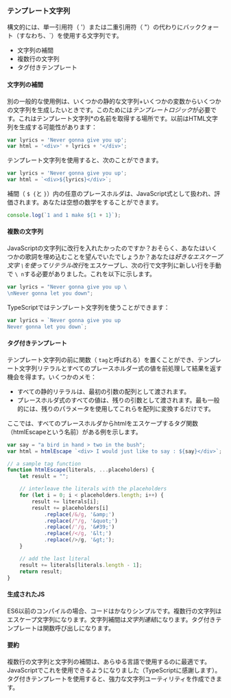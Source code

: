 ### テンプレート文字列
構文的には、単一引用符（ '）または二重引用符（ "）の代わりにバッククォート（すなわち、\`）を使用する文字列です。

* 文字列の補間
* 複数行の文字列
* タグ付きテンプレート

#### 文字列の補間
別の一般的な使用例は、いくつかの静的な文字列+いくつかの変数からいくつかの文字列を生成したいときです。このためには*テンプレートロジック*が必要です。これはテンプレート文字列*の名前を取得する場所です。以前はHTML文字列を生成する可能性があります：

```ts
var lyrics = 'Never gonna give you up';
var html = '<div>' + lyrics + '</div>';
```
テンプレート文字列を使用すると、次のことができます。

```ts
var lyrics = 'Never gonna give you up';
var html = `<div>${lyrics}</div>`;
```

補間（ `$ {`と `}`）内の任意のプレースホルダは、JavaScript式として扱われ、評価されます。あなたは空想の数学をすることができます。

```ts
console.log(`1 and 1 make ${1 + 1}`);
```

#### 複数の文字列
JavaScriptの文字列に改行を入れたかったのですか？おそらく、あなたはいくつかの歌詞を埋め込むことを望んでいたでしょうか？あなたは*好きなエスケープ文字 `\`を使ってリテラル改行*をエスケープし、次の行で文字列に新しい行を手動で `\ n`する必要がありました。これを以下に示します。

```ts
var lyrics = "Never gonna give you up \
\nNever gonna let you down";
```

TypeScriptではテンプレート文字列を使うことができます：

```ts
var lyrics = `Never gonna give you up
Never gonna let you down`;
```

#### タグ付きテンプレート

テンプレート文字列の前に関数（ `tag`と呼ばれる）を置くことができ、テンプレート文字列リテラルとすべてのプレースホルダー式の値を前処理して結果を返す機会を得ます。いくつかのメモ：
* すべての静的リテラルは、最初の引数の配列として渡されます。
* プレースホルダ式のすべての値は、残りの引数として渡されます。最も一般的には、残りのパラメータを使用してこれらを配列に変換するだけです。

ここでは、すべてのプレースホルダからhtmlをエスケープするタグ関数（htmlEscapeという名前）がある例を示します。

```ts
var say = "a bird in hand > two in the bush";
var html = htmlEscape `<div> I would just like to say : ${say}</div>`;

// a sample tag function
function htmlEscape(literals, ...placeholders) {
    let result = "";

    // interleave the literals with the placeholders
    for (let i = 0; i < placeholders.length; i++) {
        result += literals[i];
        result += placeholders[i]
            .replace(/&/g, '&amp;')
            .replace(/"/g, '&quot;')
            .replace(/'/g, '&#39;')
            .replace(/</g, '&lt;')
            .replace(/>/g, '&gt;');
    }

    // add the last literal
    result += literals[literals.length - 1];
    return result;
}
```

#### 生成されたJS
ES6以前のコンパイルの場合、コードはかなりシンプルです。複数行の文字列はエスケープ文字列になります。文字列補間は*文字列連結*になります。タグ付きテンプレートは関数呼び出しになります。

#### 要約
複数行の文字列と文字列の補間は、あらゆる言語で使用するのに最適です。 JavaScriptでこれを使用できるようになりました（TypeScriptに感謝します）。タグ付きテンプレートを使用すると、強力な文字列ユーティリティを作成できます。
